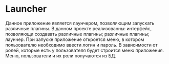 # Launcher
 Данное приложение является лаунчером, позволяющим запускать различные плагины.
 В данном проекте реализованны: интерфейс, позволяющи создавать различные плагины; различные плагины; лаунчер.
 При запуске приложение откроется меню, в котором пользователю необходимо ввести логин и пароль. В зависимости от ролей, которые есть у пользователя будет строится меню приложения. 
 Меню, пользователи и их роли получаются из БД.
